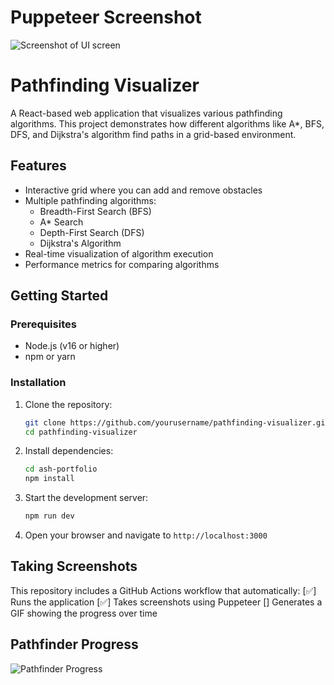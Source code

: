 # Puppeteer Screenshot

![Screenshot of UI screen](./ash-portfolio/screenshot.png)

# Pathfinding Visualizer

A React-based web application that visualizes various pathfinding algorithms. This project demonstrates how different algorithms like A*, BFS, DFS, and Dijkstra's algorithm find paths in a grid-based environment.

## Features

- Interactive grid where you can add and remove obstacles
- Multiple pathfinding algorithms:
  - Breadth-First Search (BFS)
  - A* Search
  - Depth-First Search (DFS)
  - Dijkstra's Algorithm
- Real-time visualization of algorithm execution
- Performance metrics for comparing algorithms

## Getting Started

### Prerequisites

- Node.js (v16 or higher)
- npm or yarn

### Installation

1. Clone the repository:
   ```bash
   git clone https://github.com/yourusername/pathfinding-visualizer.git
   cd pathfinding-visualizer
   ```

2. Install dependencies:
   ```bash
   cd ash-portfolio
   npm install
   ```

3. Start the development server:
   ```bash
   npm run dev
   ```

4. Open your browser and navigate to `http://localhost:3000`

## Taking Screenshots

This repository includes a GitHub Actions workflow that automatically:
[✅] Runs the application
[✅] Takes screenshots using Puppeteer
[] Generates a GIF showing the progress over time

## Pathfinder Progress

![Pathfinder Progress](images/pathfinder-progress.gif)